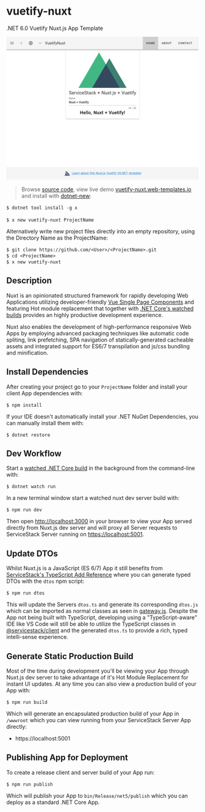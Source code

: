 # vuetify-nuxt

.NET 6.0 Vuetify Nuxt.js App Template

[![](https://raw.githubusercontent.com/ServiceStack/Assets/master/csharp-templates/vuetify-nuxt.png)](http://vuetify-nuxt.web-templates.io/)

> Browse [source code](https://github.com/NetCoreTemplates/vuetify-nuxt), view live demo [vuetify-nuxt.web-templates.io](http://vuetify-nuxt.web-templates.io) and install with [dotnet-new](https://docs.servicestack.net/dotnet-new):

    $ dotnet tool install -g x

    $ x new vuetify-nuxt ProjectName

Alternatively write new project files directly into an empty repository, using the Directory Name as the ProjectName:

    $ git clone https://github.com/<User>/<ProjectName>.git
    $ cd <ProjectName>
    $ x new vuetify-nuxt

## Description

Nuxt is an opinionated structured framework for rapidly developing Web Applications utilizing developer-friendly [Vue Single Page Components](https://vuejs.org/v2/guide/single-file-components.html) and featuring Hot module replacement that together with [.NET Core's watched builds](https://docs.servicestack.net/templates-websites#watched-net-core-builds) provides an highly productive development experience.

Nuxt also enables the development of high-performance responsive Web Apps by employing advanced packaging techniques like automatic code spliting, link prefetching, SPA navigation of statically-generated cacheable assets and integrated support for ES6/7 transpilation and js/css bundling and minification.

## Install Dependencies

After creating your project go to your `ProjectName` folder and install your client App dependencies with:

    $ npm install

If your IDE doesn't automatically install your .NET NuGet Dependencies, you can manually install them with:

    $ dotnet restore

## Dev Workflow

Start a [watched .NET Core build](https://docs.servicestack.net/templates-websites#watched-net-core-builds) in the background from the command-line with:

    $ dotnet watch run

In a new terminal window start a watched nuxt dev server build with:

    $ npm run dev

Then open [http://localhost:3000](http://localhost:3000) in your browser to view your App served directly from Nuxt.js dev server and will proxy all Server requests to ServiceStack Server running on [https://localhost:5001](https://localhost:5001).

## Update DTOs

Whilst Nuxt.js is a JavaScript (ES 6/7) App it still benefits from [ServiceStack's TypeScript Add Reference](https://docs.servicestack.net/typescript-add-servicestack-reference) where you can generate typed DTOs with the `dtos` npm script:

    $ npm run dtos

This will update the Servers `dtos.ts` and generate its corresponding `dtos.js` which can be imported as normal classes as seen in 
[gateway.js](https://github.com/NetCoreTemplates/vuetify-nuxt/blob/master/MyApp/src/shared/gateway.js#L3). Despite the App not being built with TypeScript, developing using a "TypeScript-aware" IDE like VS Code will still be able to utilize the TypeScript classes in [@servicestack/client](https://github.com/ServiceStack/servicestack-client) and the generated `dtos.ts` to provide a rich, typed intelli-sense experience.

## Generate Static Production Build

Most of the time during development you'll be viewing your App through Nuxt.js dev server to take advantage of it's Hot Module Replacement for instant UI updates. At any time you can also view a production build of your App with:

    $ npm run build

Which will generate an encapsulated production build of your App in `/wwwroot` which you can view running from your ServiceStack Server App directly:

 - https://localhost:5001

## Publishing App for Deployment

To create a release client and server build of your App run:

    $ npm run publish

Which will publish your App to `bin/Release/net5/publish` which you can deploy as a standard .NET Core App.
